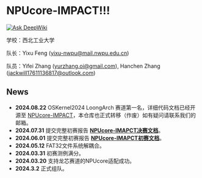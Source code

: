 # NPUcore-IMPACT!!!

[![Ask DeepWiki](https://deepwiki.com/badge.svg)](https://deepwiki.com/oscomp/first-prize-osk2024-npucore-impact)

学校：西北工业大学

队长：Yixu Feng (yixu-nwpu@mail.nwpu.edu.cn)

队员：Yifei Zhang (yurzhang.oi@gmail.com), Hanchen Zhang (jackwill17611136817@outlook.com)

## News
- **2024.08.22** OSKernel2024 LoongArch 赛道第一名，详细代码文档已经开源至 [NPUcore-IMPACT](https://github.com/Fediory/NPUcore-IMPACT)，本仓库也正式转移（作废）如有疑问请联系我们的邮箱。
- **2024.07.31** 提交完整初赛报告 **[NPUcore-IMAPCT决赛文档](./docs/NPUcore-IMAPCT决赛文档.pdf)**。
- **2024.06.01** 提交完整初赛报告 **[NPUcore-IMAPCT初赛文档](./docs/NPUcore-IMAPCT初赛文档.pdf)**。
- **2024.05.12** FAT32文件系统解耦合。
- **2024.03.31** 初赛测例满分。
- **2024.03.20** 支持龙芯赛道的NPUcore适配成功。
- **2024.3.2** 正式组队。
